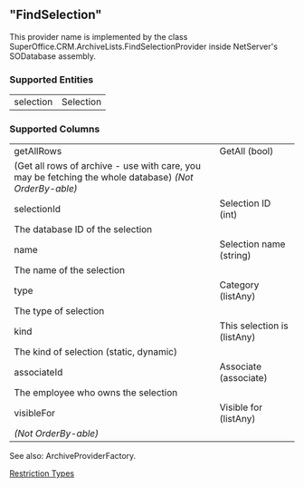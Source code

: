 <properties date="2016-05-11"
/>

"FindSelection"
---------------

This provider name is implemented by the class SuperOffice.CRM.ArchiveLists.FindSelectionProvider inside NetServer's SODatabase assembly.

### Supported Entities

|           |           |
|-----------|-----------|
| selection | Selection |

### Supported Columns

|             |                                                                                                        |
|-------------|--------------------------------------------------------------------------------------------------------|
| getAllRows  | GetAll (bool)                                                                                          
               (Get all rows of archive - use with care, you may be fetching the whole database) *(Not OrderBy-able)*  |
| selectionId | Selection ID (int)                                                                                     
               The database ID of the selection                                                                        |
| name        | Selection name (string)                                                                                
               The name of the selection                                                                               |
| type        | Category (listAny)                                                                                     
               The type of selection                                                                                   |
| kind        | This selection is (listAny)                                                                            
               The kind of selection (static, dynamic)                                                                 |
| associateId | Associate (associate)                                                                                  
               The employee who owns the selection                                                                     |
| visibleFor  | Visible for (listAny)                                                                                  
               *(Not OrderBy-able)*                                                                                    |

See also: ArchiveProviderFactory.

[Restriction Types](-Restriction%20Types.md)

